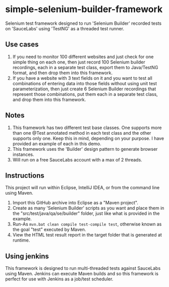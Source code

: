simple-selenium-builder-framework
======================
Selenium test framework designed to run 'Selenium Builder' recorded tests on 'SauceLabs' using 'TestNG' as a threaded test runner.

## Use cases

1.  If you need to monitor 100 different websites and just check for one simple thing on each one, then just record 100 Selenium builder recordings, each in a separate test class, export them to Java/TestNG format, and then drop them into this framework.
2.  If you have a website with 3 text fields on it and you want to test all combinations of entering data into those fields without using unit test parameterization, then just create 6 Selenium Builder recordings that represent those combinations, put them each in a separate test class, and drop them into this framework.

## Notes

1. This framework has two different test base classes.  One supports more than one @Test annotated method in each test class and the other supports only one.  Keep this in mind, depending on your purpose.  I have provided an example of each in this demo.
2. This framework uses the 'Builder' design pattern to generate browser instances.
3. Will run on a free SauceLabs account with a max of 2 threads.

## Instructions

This project will run within Eclipse, IntelliJ IDEA, or from the command line using Maven.

1.  Import this GitHub archive into Eclipse as a "Maven project".
2.  Create as many 'Selenium Builder' scripts as you want and place them in the "src/test/java/qa/se/builder" folder,
      just like what is provided in the example.
3.  Run-As ```mvn.bat clean compile test-compile test```, otherwise known as the goal "test" executed by Maven.
4.  View the HTML test result report in the target folder that is generated at runtime.

## Using jenkins

This framework is designed to run multi-threaded tests against SauceLabs using Maven.  Jenkins can execute Maven builds and so this framework is perfect for use with Jenkins as a job/test scheduler.

